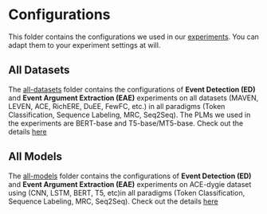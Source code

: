 # Configurations
This folder contains the configurations we used in our [experiments](https://docs.qq.com/sheet/DRW5GVXhqem1QdWJY?tab=qp276f). You can adapt them to your experiment settings at will.

## All Datasets
The [all-datasets](./all-datasets) folder contains the configurations of **Event Detection (ED)** and **Event Argument Extraction (EAE)** experiments
on all datasets (MAVEN, LEVEN, ACE, RichERE, DuEE, FewFC, etc.) in all paradigms (Token Classification, Sequence 
Labeling, MRC, Seq2Seq). The PLMs we used in the experiments are BERT-base and T5-base/MT5-base. Check out the details [here](./all-datasets)



## All Models
The [all-models](./all-models) folder contains the configurations of **Event Detection (ED)** and **Event Argument Extraction (EAE)** experiments
on ACE-dygie dataset using (CNN, LSTM, BERT, T5, etc)in all paradigms (Token Classification, Sequence 
Labeling, MRC, Seq2Seq). Check out the details [here](./all-models)